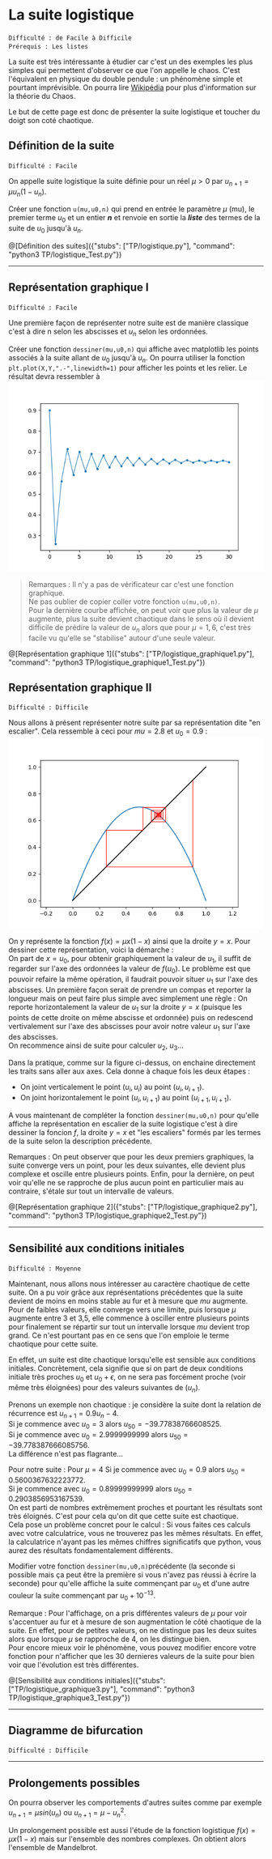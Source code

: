 # La suite logistique
`Difficulté : de Facile à Difficile`  
`Prérequis : Les listes`

La suite est très intéressante à étudier car c'est un des exemples les plus simples qui permettent d'observer ce que l'on appelle le chaos. C'est l'équivalent en physique du double pendule : un phénomène simple et pourtant imprévisible. On pourra lire [Wikipédia](https://fr.wikipedia.org/wiki/Th%C3%A9orie_du_chaos) pour plus d'information sur la théorie du Chaos.

Le but de cette page est donc de présenter la suite logistique et toucher du doigt son coté chaotique.

## Définition de la suite
`Difficulté : Facile`

On appelle suite logistique la suite définie pour un réel $`\mu>0`$ par $`u_{n+1}=\mu u_n(1-u_n)`$.

Créer une fonction `u(mu,u0,n)` qui prend en entrée le paramètre $`\mu`$ (mu), le premier terme $`u_0`$ et un entier ***n*** et renvoie en sortie la ***liste*** des termes de la suite de $`u_0`$ jusqu'à $`u_n`$.

@[Définition des suites]({"stubs": ["TP/logistique.py"], "command": "python3 TP/logistique_Test.py"})

---

## Représentation graphique I
`Difficulté : Facile`

Une première façon de représenter notre suite est de manière classique c'est à dire n selon les abscisses et $`u_n`$ selon les ordonnées.

Créer une fonction `dessiner(mu,u0,n)` qui affiche avec matplotlib les points associés à la suite allant de $`u_0`$ jusqu'à $`u_n`$. On pourra utiliser la fonction `plt.plot(X,Y,".-",linewidth=1)` pour afficher les points et les relier. Le résultat devra ressembler à ![image](logistique1.png)

> Remarques : Il n'y a pas de vérificateur car c'est une fonction graphique.  
Ne pas oublier de copier coller votre fonction `u(mu,u0,n)`.  
Pour la dernière courbe affichée, on peut voir que plus la valeur de $`\mu`$ augmente, plus la suite devient chaotique dans le sens où il devient difficile de prédire la valeur de $`u_n`$ alors que pour  $`\mu=1,6`$, c'est très facile vu qu'elle se "stabilise" autour d'une seule valeur.

@[Représentation graphique 1]({"stubs": ["TP/logistique_graphique1.py"], "command": "python3 TP/logistique_graphique1_Test.py"})

## Représentation graphique II
`Difficulté : Difficile`

Nous allons à présent représenter notre suite par sa représentation dite "en escalier". Cela ressemble à ceci pour $`mu=2.8`$ et $`u_0=0.9`$ : ![figure2](logistique2.png)

On y représente la fonction $`f(x) = \mu x(1-x)`$ ainsi que la droite $`y=x`$.  Pour dessiner cette représentation, voici la démarche :  
On part de $`x=u_0`$, pour obtenir graphiquement la valeur de $`u_1`$, il suffit de regarder sur l'axe des ordonnées la valeur de $`f(u_0)`$. Le problème est que pouvoir refaire la même opération, il faudrait pouvoir situer $`u_1`$ sur l'axe des abscisses. Un première façon serait de prendre un compas et reporter la longueur mais on peut faire plus simple avec simplement une règle : On reporte horizontalement la valeur de $`u_1`$ sur la droite $`y=x`$ (puisque les points de cette droite on même abscisse et ordonnée) puis on redescend vertivalement sur l'axe des abscisses pour avoir notre valeur $`u_1`$ sur l'axe des abscisses.  
On recommence ainsi de suite pour calculer $`u_2`$, $`u_3`$...

Dans la pratique, comme sur la figure ci-dessus, on enchaine directement les traits sans aller aux axes. Cela donne à chaque fois les deux étapes :
- On joint verticalement le point $`(u_i,u_i)`$  au point $`(u_i,u_{i+1})`$.
- On joint horizontalement le point $`(u_i,u_{i+1})`$ au point $`(u_{i+1},u_{i+1})`$.

A vous maintenant de compléter la fonction `dessiner(mu,u0,n)` pour qu'elle affiche la représentation en escalier de la suite logistique c'est à dire dessiner la foncion $`f`$, la droite $`y=x`$ et "les escaliers" formés par les termes de la suite selon la description précédente.

Remarques : On peut observer que pour les deux premiers graphiques, la suite converge vers un point, pour les deux suivantes, elle devient plus complexe et oscille entre plusieurs points. Enfin, pour la dernière, on peut voir qu'elle ne se rapproche de plus aucun point en particulier mais au contraire, s'étale sur tout un intervalle de valeurs.

@[Représentation graphique 2]({"stubs": ["TP/logistique_graphique2.py"], "command": "python3 TP/logistique_graphique2_Test.py"})

---

## Sensibilité aux conditions initiales
`Difficulté : Moyenne`

Maintenant, nous allons nous intéresser au caractère chaotique de cette suite. On a pu voir grâce aux représentations précédentes que la suite devient de moins en moins stable au fur et à mesure que $`mu`$ augmente. Pour de faibles valeurs, elle converge vers une limite, puis lorsque $`\mu`$ augmente entre 3 et 3,5, elle commence à osciller entre plusieurs points pour finalement se répartir sur tout un intervalle lorsque $`mu`$ devient trop grand. Ce n'est pourtant pas en ce sens que l'on emploie le terme chaotique pour cette suite.

En effet, un suite est dite chaotique lorsqu'elle est sensible aux conditions initiales. Concrètement, cela signifie que si on part de deux conditions initiale très proches $`u_0`$ et $`u_0+\epsilon`$, on ne sera pas forcément proche (voir même très éloignées) pour des valeurs suivantes de $`(u_n)`$.

Prenons un exemple non chaotique : je considère la suite dont la relation de récurrence est $`u_{n+1}=0.9 u_n-4`$.   
Si je commence avec $`u_0=3`$ alors $`u_{50}=-39.77838766608525`$.  
Si je commence avec $`u_0=2.9999999999`$ alors $`u_{50}=-39.778387666085756`$.  
La différence n'est pas flagrante...

Pour notre suite :  Pour $`\mu=4`$
Si je commence avec $`u_0=0.9`$ alors $`u_{50}=0.5600367632223772`$.  
Si je commence avec $`u_0=0.89999999999`$ alors $`u_{50}=0.2903856953167539`$.  
On est parti de nombres extrêmement proches et pourtant les résultats sont très éloignés. C'est pour cela qu'on dit que cette suite est chaotique.  
Cela pose un problème concret pour le calcul : Si vous faites ces calculs avec votre calculatrice, vous ne trouverez pas les mêmes résultats. En effet, la calculatrice n'ayant pas les mêmes chiffres significatifs que python, vous aurez des résultats fondamentalement différents.

Modifier votre fonction `dessiner(mu,u0,n)`précédente (la seconde si possible mais ça peut être la première si vous n'avez pas réussi à écrire la seconde) pour qu'elle affiche la suite commençant par $`u_0`$ et d'une autre couleur la suite commençant par $`u_0 + 10^{-13}`$.

Remarque : Pour l'affichage, on a pris différentes valeurs de $`\mu`$ pour voir s'accentuer au fur et à mesure de son augmentation le côté chaotique de la suite. En effet, pour de petites valeurs, on ne distingue pas les deux suites alors que lorsque $`\mu`$ se rapproche de 4, on les distingue bien.  
Pour encore mieux voir le phénomène, vous pouvez modifier encore votre fonction pour n'afficher que les 30 dernieres valeurs de la suite pour bien voir que l'évolution est très différentes.

@[Sensibilité aux conditions initiales]({"stubs": ["TP/logistique_graphique3.py"], "command": "python3 TP/logistique_graphique3_Test.py"})

---

## Diagramme de bifurcation
`Difficulté : Difficile`

---

## Prolongements possibles

On pourra observer les comportements d'autres suites comme par exemple $`u_{n+1}=\mu sin(u_n)`$ ou $`u_{n+1}=\mu- u_n^2`$.

Un prolongement possible est aussi l'étude de la fonction logistique $`f(x)=\mu x(1-x)`$ mais sur l'ensemble des nombres complexes. On obtient alors l'ensemble de Mandelbrot.
